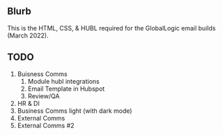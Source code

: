 ## Blurb
This is the HTML, CSS, & HUBL required for the GlobalLogic email builds (March 2022).

## TODO
1. Buisness Comms
   1. Module hubl integrations
   2. Email Template in Hubspot
   3. Review/QA
2. HR & DI
3. Business Comms light (with dark mode)
4. External Comms
5. External Comms #2